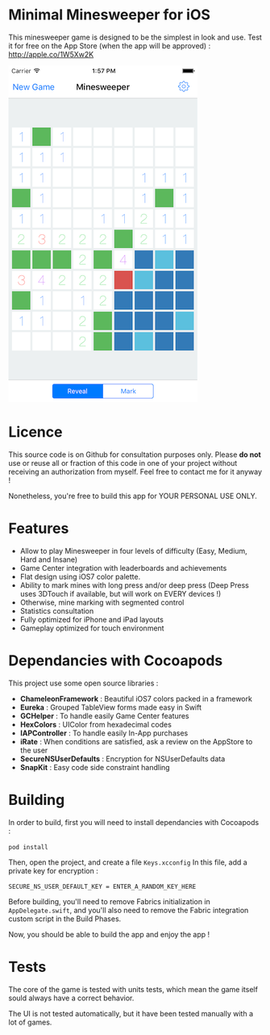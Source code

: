 # Minimal Minesweeper for iOS
This minesweeper game is designed to be the simplest in look and use.
Test it for free on the App Store (when the app will be approved) : http://apple.co/1W5Xw2K

![Screenshot](./screen.png)

# Licence
This source code is on Github for consultation purposes only.
Please **do not** use or reuse all or fraction of this code in one of your project without receiving an authorization from myself.
Feel free to contact me for it anyway !

Nonetheless, you're free to build this app for YOUR PERSONAL USE ONLY.

# Features
* Allow to play Minesweeper in four levels of difficulty (Easy, Medium, Hard and Insane)
* Game Center integration with leaderboards and achievements
* Flat design using iOS7 color palette.
* Ability to mark mines with long press and/or deep press (Deep Press uses 3DTouch if available, but will work on EVERY devices !)
* Otherwise, mine marking with segmented control
* Statistics consultation
* Fully optimized for iPhone and iPad layouts
* Gameplay optimized for touch environment

# Dependancies with Cocoapods
This project use some open source libraries :
* **ChameleonFramework** : Beautiful iOS7 colors packed in a framework
* **Eureka** : Grouped TableView forms made easy in Swift
* **GCHelper** : To handle easily Game Center features
* **HexColors** : UIColor from hexadecimal codes
* **IAPController** : To handle easily In-App purchases
* **iRate** : When conditions are satisfied, ask a review on the AppStore to the user
* **SecureNSUserDefaults** : Encryption for NSUserDefaults data
* **SnapKit** : Easy code side constraint handling

# Building
In order to build, first you will need to install dependancies with Cocoapods :

```pod install```

Then, open the project, and create a file `Keys.xcconfig`
In this file, add a private key for encryption :

```
SECURE_NS_USER_DEFAULT_KEY = ENTER_A_RANDOM_KEY_HERE
```

Before building, you'll need to remove Fabrics initialization in `AppDelegate.swift`, and you'll also need to remove the Fabric integration custom script in the Build Phases.

Now, you should be able to build the app and enjoy the app !

# Tests
The core of the game is tested with units tests, which mean the game itself sould always have a correct behavior.

The UI is not tested automatically, but it have been tested manually with a lot of games.
